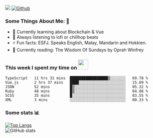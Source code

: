 ![](https://visitor-badge.laobi.icu/badge?page_id=seanho96.seanho96)
[![Github](https://img.shields.io/github/followers/seanho96?label=Follow&style=social)](https://github.com/seanho96)

### Some Things About Me: 👋
- 🌱 Currently learning about Blockchain & Vue
- :musical_note: Always listening to lofi or chillhop beats
- :zap: Fun facts: ESFJ. Speaks English, Malay, Mandarin and Hokkien.
- :book: Currently reading: The Wisdom Of Sundays by Oprah Winfrey

### This week I spent my time on <img src="https://media.giphy.com/media/SvQzkTQb3ZwKcj1QTO/giphy.gif" width="32">

<!--START_SECTION:waka-->

```text
TypeScript   11 hrs 31 mins  █████████████████▒░░░░░░░   69.78 %
Vue.js       2 hrs 37 mins   ████░░░░░░░░░░░░░░░░░░░░░   15.89 %
JSON         52 mins         █▒░░░░░░░░░░░░░░░░░░░░░░░   05.32 %
Ruby         48 mins         █▒░░░░░░░░░░░░░░░░░░░░░░░   04.88 %
SCSS         35 mins         █░░░░░░░░░░░░░░░░░░░░░░░░   03.55 %
XML          3 mins          ░░░░░░░░░░░░░░░░░░░░░░░░░   00.33 %
```

<!--END_SECTION:waka-->

### Some stats 📊

[![Top Langs](https://github-readme-stats.vercel.app/api/top-langs/?username=seanho96&layout=compact&theme=graywhite)](https://github.com/anuraghazra/github-readme-stats)
<br/>
![GitHub stats](https://github-readme-stats.vercel.app/api?username=seanho96&show_icons=true&theme=graywhite)

